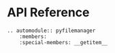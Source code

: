 # API Reference

```{eval-rst}
.. automodule:: pyfilemanager
    :members:
    :special-members: __getitem__
```
